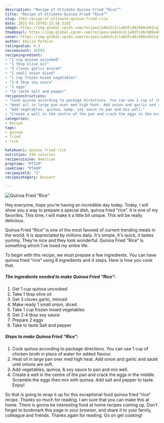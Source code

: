 ```yaml
---
description: "Recipe of Ultimate Quinoa Fried “Rice”"
title: "Recipe of Ultimate Quinoa Fried “Rice”"
slug: 1561-recipe-of-ultimate-quinoa-fried-rice
date: 2021-01-15T02:33:58.519Z
image: https://img-global.cpcdn.com/recipes/a4da3c2c1a0dfcd8/680x482cq70/quinoa-fried-rice-recipe-main-photo.jpg
thumbnail: https://img-global.cpcdn.com/recipes/a4da3c2c1a0dfcd8/680x482cq70/quinoa-fried-rice-recipe-main-photo.jpg
cover: https://img-global.cpcdn.com/recipes/a4da3c2c1a0dfcd8/680x482cq70/quinoa-fried-rice-recipe-main-photo.jpg
author: Emilie Perkins
ratingvalue: 4.3
reviewcount: 42559
recipeingredient:
- "1 cup quinoa uncooked"
- "1 tbsp olive oil"
- "3 cloves garlic minced"
- "1 small onion diced"
- "1 cup frozen mixed vegetables"
- "2-4 tbsp soy sauce"
- "2 eggs"
- "to taste Salt and pepper"
recipeinstructions:
- "Cook quinoa according to package directions. You can use 1 cup of chicken broth in place of water for added flavour."
- "Heat oil in large pan over med high heat. Add onion and garlic and sauté until onions are soft."
- "Add vegetables, quinoa, &amp; soy sauce to pan and mix well."
- "Create a well in the centre of the pan and crack the eggs in the middle. Scramble the eggs then mix with quinoa. Add salt and pepper to taste. Enjoy!"
categories:
- Recipe
tags:
- quinoa
- fried
- rice

katakunci: quinoa fried rice 
nutrition: 158 calories
recipecuisine: American
preptime: "PT31M"
cooktime: "PT46M"
recipeyield: "2"
recipecategory: Dessert

---
```



![Quinoa Fried “Rice”](https://img-global.cpcdn.com/recipes/a4da3c2c1a0dfcd8/680x482cq70/quinoa-fried-rice-recipe-main-photo.jpg)

Hey everyone, hope you're having an incredible day today. Today, I will show you a way to prepare a special dish, quinoa fried “rice”. It is one of my favorites. This time, I will make it a little bit unique. This will be really delicious.

Quinoa Fried “Rice” is one of the most favored of current trending meals in the world. It is appreciated by millions daily. It's simple, it's quick, it tastes yummy. They're nice and they look wonderful. Quinoa Fried “Rice” is something which I've loved my entire life.




To begin with this recipe, we must prepare a few ingredients. You can have quinoa fried “rice” using 8 ingredients and 4 steps. Here is how you cook that.

<!--inarticleads1-->

##### The ingredients needed to make Quinoa Fried “Rice”:

1. Get 1 cup quinoa uncooked
1. Take 1 tbsp olive oil
1. Get 3 cloves garlic, minced
1. Make ready 1 small onion, diced
1. Take 1 cup frozen mixed vegetables
1. Get 2-4 tbsp soy sauce
1. Prepare 2 eggs
1. Take to taste Salt and pepper




<!--inarticleads2-->

##### Steps to make Quinoa Fried “Rice”:

1. Cook quinoa according to package directions. You can use 1 cup of chicken broth in place of water for added flavour.
1. Heat oil in large pan over med high heat. Add onion and garlic and sauté until onions are soft.
1. Add vegetables, quinoa, &amp; soy sauce to pan and mix well.
1. Create a well in the centre of the pan and crack the eggs in the middle. Scramble the eggs then mix with quinoa. Add salt and pepper to taste. Enjoy!




So that is going to wrap it up for this exceptional food quinoa fried “rice” recipe. Thanks so much for reading. I am sure that you can make this at home. There is gonna be interesting food at home recipes coming up. Don't forget to bookmark this page in your browser, and share it to your family, colleague and friends. Thanks again for reading. Go on get cooking!
